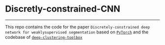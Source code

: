 # Discretly-constrained-CNN
___
This repo contains the code for the paper `Discretely-constrained deep network for weaklysupervised segmentation` based on [`PyTorch`](https://pytorch.org/) and the codebase of [`deep-clustering-toolbox`](https://github.com/jizongFox/deep-clustering-toolbox)


